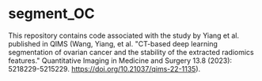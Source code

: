 # segment_OC

This repository contains code associated with the study by Yiang et al. published in QIMS (Wang, Yiang, et al. "CT-based deep learning segmentation of ovarian cancer and the stability of the extracted radiomics features." Quantitative Imaging in Medicine and Surgery 13.8 (2023): 5218229-5215229. https://doi.org/10.21037/qims-22-1135).

